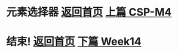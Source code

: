 # 元素选择器      [返回首页](./index.md)   [上篇 CSP-M4](./CSP-M4.md)


# 结束!     [返回首页](./index.md)   [下篇 Week14](./week14.md)
